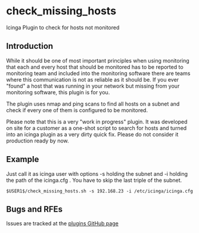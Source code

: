 check_missing_hosts
===================

Icinga Plugin to check for hosts not monitored

Introduction
------------

While it should be one of most important principles when using monitoring that each and every host that should be monitored has to be reported to monitoring team and included into the monitoring software there are teams where this communication is not as reliable as it should be. If you ever "found" a host that was running in your network but missing from your monitoring software, this plugin is for you.

The plugin uses nmap and ping scans to find all hosts on a subnet and check if every one of them is configured to be monitored.

Please note that this is a very "work in progress" plugin. It was developed on site for a customer as a one-shot script to search for hosts and turned into an icinga plugin as a very dirty quick fix. Please do not consider it production ready by now.

Example
-------

Just call it as icinga user with options -s holding the subnet and -i holding the path of the icinga.cfg . You have to skip the last triple of the subnet.

    $USER1$/check_missing_hosts.sh -s 192.168.23 -i /etc/icinga/icinga.cfg

Bugs and RFEs
-------------

Issues are tracked at the [plugins GitHub page](https://github.com/widhalmt/check_missing_hosts)
